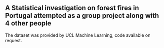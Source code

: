 <h2>A Statistical investigation on forest fires in Portugal attempted as a group project along with 4 other people </h2> 
 
 The dataset was provided by UCL Machine Learning, code available on request. 
 
